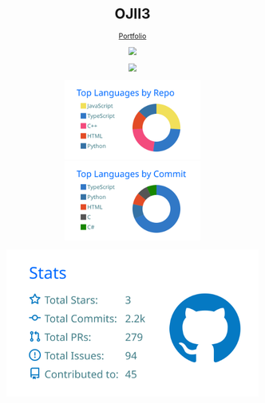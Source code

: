 <h1 align="center">OJII3</h1>

<p align="center">
  <a href="https://ojii3.vercel.app/">Portfolio</a>
</p>

<p align="center">
  <img src="https://github-readme-stats.vercel.app/api?username=ojii3&show_icons=true&theme=transparent&hide_border=true">
</p>

<p align="center">
  <img src="https://github-readme-stats.vercel.app/api/top-langs/?username=ojii3&theme=transparent&hide_border=true&layout=donut&size_weight=0.5&count_weight=0.5&custom_title=Repo%20:%20Commit%20=%201%20:%201">
</p>

<p align="center">
  <img height="160" src="https://raw.githubusercontent.com/OJII3/OJII3/main/profile-summary-card-output/transparent/1-repos-per-language.svg">
  <img height="160" src="https://raw.githubusercontent.com/OJII3/OJII3/main/profile-summary-card-output/transparent/2-most-commit-language.svg">
</p>

<p align="center" height="160">
  <img src="https://raw.githubusercontent.com/OJII3/OJII3/main/profile-summary-card-output/transparent/3-stats.svg">
</p>
